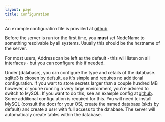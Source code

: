 ```yaml
---
layout: page
title: Configuration
---
```


An example configuration file is provided at [github](https://raw.githubusercontent.com/jfindley/skds/master/_examples/server.conf)

Before the server is run for the first time, you **must** set NodeName to something resolvable by all systems.  Usually this should be the hostname of the server.

For most users, Address can be left as the default - this will listen on all interfaces - but you can configure this if needed.

Under [database], you can configure the type and details of the database.  sqlite3 is chosen by default, as it's simple and requires no additional configuration.  If you want to store secrets larger than a couple hundred MB however, or you're running a very large environment, you're advised to switch to MySQL.  If you want to do this, see an example config at [github](https://raw.githubusercontent.com/jfindley/skds/master/_examples/server_mysql.conf).
Some additional configuration is required for this.  You will need to install MySQL (consult the docs for your OS), create the named database (skds by default) and create a user with full access to the database.  The server will automatically create tables within the database.